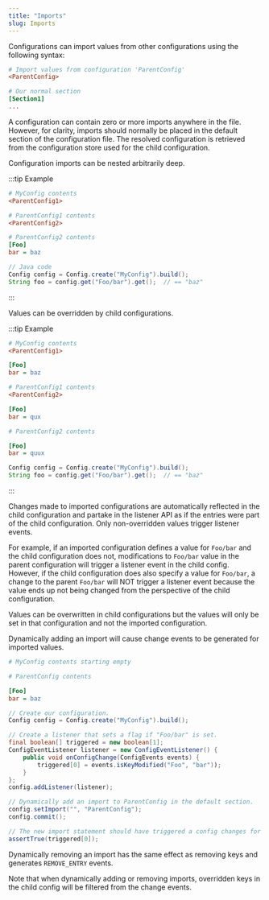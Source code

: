 ```yaml
---
title: "Imports"
slug: Imports
---
```


Configurations can import values from other configurations using the following syntax:

```ini
# Import values from configuration 'ParentConfig'
<ParentConfig>

# Our normal section
[Section1]
...
```

A configuration can contain zero or more imports anywhere in the file.
However, for clarity, imports should normally be placed in the default section of the configuration file.
The resolved configuration is retrieved from the configuration store used for the child configuration.

Configuration imports can be nested arbitrarily deep.

:::tip Example
```ini
# MyConfig contents
<ParentConfig1>
```
```ini
# ParentConfig1 contents
<ParentConfig2>
```
```ini
# ParentConfig2 contents
[Foo]
bar = baz
```

```java
// Java code
Config config = Config.create("MyConfig").build();
String foo = config.get("Foo/bar").get();  // == "baz"
```
:::

Values can be overridden by child configurations.

:::tip Example
```ini
# MyConfig contents
<ParentConfig1>

[Foo]
bar = baz
```

```ini
# ParentConfig1 contents
<ParentConfig2>

[Foo]
bar = qux
```

```ini
# ParentConfig2 contents

[Foo]
bar = quux
```

```java
Config config = Config.create("MyConfig").build();
String foo = config.get("Foo/bar").get();  // == "baz"
```
:::

Changes made to imported configurations are automatically reflected in the child configuration and partake in the
listener API as if the entries were part of the child configuration.
Only non-overridden values trigger listener events.

For example, if an imported configuration defines a value for `Foo/bar` and the child configuration does not,
modifications to `Foo/bar` value in the parent configuration will trigger a listener event in the child config.
However, if the child configuration does also specify a value for `Foo/bar`, a change to the parent `Foo/bar` will NOT
trigger a listener event because the value ends up not being changed from the perspective of the child configuration.

Values can be overwritten in child configurations but the values will only be set in that configuration and not the
imported configuration.

Dynamically adding an import will cause change events to be generated for imported values.

```ini
# MyConfig contents starting empty
```

```ini
# ParentConfig contents

[Foo]
bar = baz
```

```java
// Create our configuration.
Config config = Config.create("MyConfig").build();

// Create a listener that sets a flag if "Foo/bar" is set.
final boolean[] triggered = new boolean[1];
ConfigEventListener listener = new ConfigEventListener() {
    public void onConfigChange(ConfigEvents events) {
        triggered[0] = events.isKeyModified("Foo", "bar"));
    }
};
config.addListener(listener);

// Dynamically add an import to ParentConfig in the default section.
config.setImport("", "ParentConfig");
config.commit();

// The new import statement should have triggered a config changes for imported values.
assertTrue(triggered[0]);
```

Dynamically removing an import has the same effect as removing keys and generates `REMOVE_ENTRY` events.

Note that when dynamically adding or removing imports, overridden keys in the child config will be filtered from the
change events.
